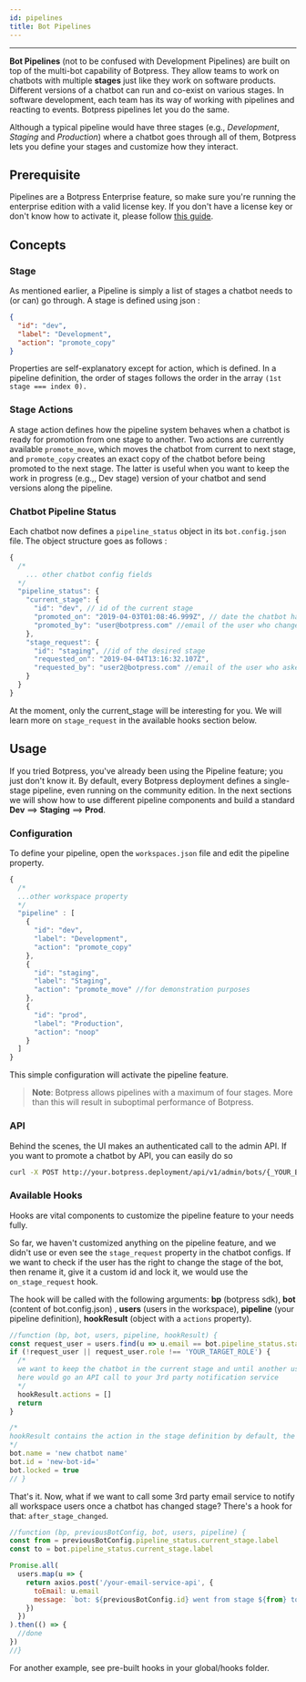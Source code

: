 ```yaml
---
id: pipelines
title: Bot Pipelines
---
```


--------------------

**Bot Pipelines** (not to be confused with Development Pipelines) are built on top of the multi-bot capability of Botpress. They allow teams to work on chatbots with multiple **stages** just like they work on software products. Different versions of a chatbot can run and co-exist on various stages. In software development, each team has its way of working with pipelines and reacting to events. Botpress pipelines let you do the same.

Although a typical pipeline would have three stages (e.g., _Development_, _Staging_ and _Production_) where a chatbot goes through all of them, Botpress lets you define your stages and customize how they interact.

## Prerequisite

Pipelines are a Botpress Enterprise feature, so make sure you're running the enterprise edition with a valid license key. If you don't have a license key or don't know how to activate it, please follow [this guide](/docs/pro/licensing).

## Concepts

### Stage

As mentioned earlier, a Pipeline is simply a list of stages a chatbot needs to (or can) go through. A stage is defined using json :

```json
{
  "id": "dev",
  "label": "Development",
  "action": "promote_copy"
}
```

Properties are self-explanatory except for action, which is defined. In a pipeline definition, the order of stages follows the order in the array `(1st stage === index 0).`

### Stage Actions
A stage action defines how the pipeline system behaves when a chatbot is ready for promotion from one stage to another. Two actions are currently available `promote_move`, which moves the chatbot from current to next stage, and `promote_copy` creates an exact copy of the chatbot before being promoted to the next stage. The latter is useful when you want to keep the work in progress (e.g.,, Dev stage) version of your chatbot and send versions along the pipeline.

### Chatbot Pipeline Status

Each chatbot now defines a `pipeline_status` object in its `bot.config.json` file. The object structure goes as follows :

```js
{
  /*
    ... other chatbot config fields
  */
  "pipeline_status": {
    "current_stage": {
      "id": "dev", // id of the current stage
      "promoted_on": "2019-04-03T01:08:46.999Z", // date the chatbot has moved to this stage
      "promoted_by": "user@botpress.com" //email of the user who changed the stage of the bot
    },
    "stage_request": {
      "id": "staging", //id of the desired stage
      "requested_on": "2019-04-04T13:16:32.107Z",
      "requested_by": "user2@botpress.com" //email of the user who asked for a stage change
    }
  }
}
```

At the moment, only the current_stage will be interesting for you. We will learn more on `stage_request` in the available hooks section below.

## Usage

If you tried Botpress, you've already been using the Pipeline feature; you just don't know it. By default, every Botpress deployment defines a single-stage pipeline, even running on the community edition. In the next sections we will show how to use different pipeline components and build a standard **Dev** ==> **Staging** ==> **Prod**.

### Configuration

To define your pipeline, open the `workspaces.json` file and edit the pipeline property.

```js
{
  /*
  ...other workspace property
  */
  "pipeline" : [
    {
      "id": "dev",
      "label": "Development",
      "action": "promote_copy"
    },
    {
      "id": "staging",
      "label": "Staging",
      "action": "promote_move" //for demonstration purposes
    },
    {
      "id": "prod",
      "label": "Production",
      "action": "noop"
    }
  ]
}
```

This simple configuration will activate the pipeline feature.

> **Note**: Botpress allows pipelines with a maximum of four stages. More than this will result in suboptimal performance of Botpress.


### API
Behind the scenes, the UI makes an authenticated call to the admin API. If you want to promote a chatbot by API, you can easily do so

```bash
curl -X POST http://your.botpress.deployment/api/v1/admin/bots/{_YOUR_BOT_ID_}/stage -H="Authorization:Bearer {_YOUR_AUTH_TOKEN_}"
```

### Available Hooks

Hooks are vital components to customize the pipeline feature to your needs fully.

So far, we haven't customized anything on the pipeline feature, and we didn't use or even see the `stage_request` property in the chatbot configs. If we want to check if the user has the right to change the stage of the bot, then rename it, give it a custom id and lock it,  we would use the `on_stage_request` hook.

The hook will be called with the following arguments: **bp** (botpress sdk), **bot** (content of bot.config.json) , **users** (users in the workspace), **pipeline** (your pipeline definition), **hookResult** (object with a `actions` property).

```js
//function (bp, bot, users, pipeline, hookResult) {
const request_user = users.find(u => u.email == bot.pipeline_status.stage_request.requested_by)
if (!request_user || request_user.role !== 'YOUR_TARGET_ROLE') {
  /*
  we want to keep the chatbot in the current stage and until another user with the correct role promotes it
  here would go an API call to your 3rd party notification service
  */
  hookResult.actions = []
  return
}

/*
hookResult contains the action in the stage definition by default, the promoted chatbot (copied or moved) will have the following properties
*/
bot.name = 'new chatbot name'
bot.id = 'new-bot-id='
bot.locked = true
// }
```

That's it. Now, what if we want to call some 3rd party email service to notify all workspace users once a chatbot has changed stage? There's a hook for that: `after_stage_changed`.

```js
//function (bp, previousBotConfig, bot, users, pipeline) {
const from = previousBotConfig.pipeline_status.current_stage.label
const to = bot.pipeline_status.current_stage.label

Promise.all(
  users.map(u => {
    return axios.post('/your-email-service-api', {
      toEmail: u.email
      message: `bot: ${previousBotConfig.id} went from stage ${from} to ${to}`
    })
  })
).then(() => {
  //done
})
//}
```

For another example, see pre-built hooks in your global/hooks folder.
